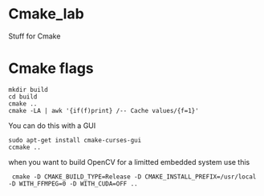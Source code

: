 # Cmake_lab
Stuff for Cmake 

# Cmake flags 
```
mkdir build
cd build
cmake ..
cmake -LA | awk '{if(f)print} /-- Cache values/{f=1}'
```
You can do this with a GUI 

```
sudo apt-get install cmake-curses-gui
ccmake ..
```
when you want to build OpenCV for a limitted embedded system use this 
```
 cmake -D CMAKE_BUILD_TYPE=Release -D CMAKE_INSTALL_PREFIX=/usr/local -D WITH_FFMPEG=0 -D WITH_CUDA=OFF ..
```
